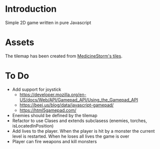 # Introduction
Simple 2D game written in pure Javascript

# Assets
The tilemap has been created from [MedicineStorm's tiles](https://opengameart.org/content/dungeon-crawl-32x32-tiles-supplemental).

# To Do
* Add support for joystick
    * https://developer.mozilla.org/en-US/docs/Web/API/Gamepad_API/Using_the_Gamepad_API
    * https://beej.us/blog/data/javascript-gamepad/
    * https://html5gamepad.com/
* Enemies should be defined by the tilemap
* Refactor to use Clases and extends subclasess (enemies, torches, isLocatedInPosition)
* Add lives to the player. When the player is hit by a monster the current level is restarted. When he loses all lives the game is over
* Player can fire weapons and kill monsters
